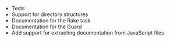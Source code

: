 * Tests
* Support for directory structures
* Documentation for the Rake task
* Documentation for the Guard
* Add support for extracting documentation from JavaScript files
